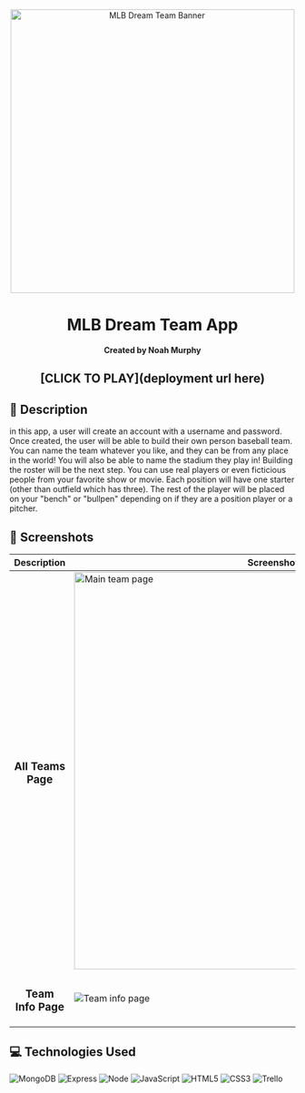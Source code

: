 <div align="center" id="banner">
    <img width="500" alt="MLB Dream Team Banner" src="https://imgur.com/C8BSgVt.png">
</div>

<div align="center" id="header">

# MLB Dream Team App
**Created by Noah Murphy**
## [CLICK TO PLAY](deployment url here)

</div>

## :pencil: Description
in this app, a user will create an account with a username and password. Once created, the user will be able to build their own person baseball team. You can name the team whatever you like, and they can be from any place in the world! You will also be able to name the stadium they play in! Building the roster will be the next step. You can use real players or even ficticious people from your favorite show or movie. Each position will have one starter (other than outfield which has three). The rest of the player will be placed on your "bench" or "bullpen" depending on if they are a position player or a pitcher.

  ## :camera_flash: Screenshots  

  |   Description | Screenshot | 
  |:-------------:| -----------|
  | <h3>All Teams Page</h3> | <img alt="Main team page" src="https://imgur.com/ZCzDHTO.png" width="700">
  | <h3 align="center">Team Info Page</h3> | <img alt="Team info page" src="https://imgur.com/JBB6xUL.png"> | 

## :computer: Technologies Used

![MongoDB](https://img.shields.io/badge/-MongoDB-05122A?style=flat&logo=mongodb)
![Express](https://img.shields.io/badge/-Express-05122A?style=flat&logo=express)
![Node](https://img.shields.io/badge/-Node.js-05122A?style=flat&logo=node.js)
![JavaScript](https://img.shields.io/badge/-JavaScript-05122A?style=flat&logo=javascript)
![HTML5](https://img.shields.io/badge/-HTML5-05122A?style=flat&logo=html5)
![CSS3](https://img.shields.io/badge/-CSS-05122A?style=flat&logo=css3)
![Trello](https://img.shields.io/badge/-Trello-05122A?style=flat&logo=trello)


